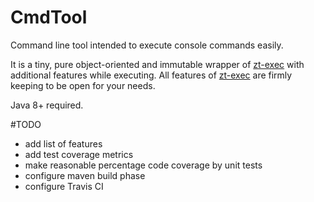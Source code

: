 # CmdTool
Command line tool intended to execute console commands easily. 

It is a tiny, pure object-oriented and immutable wrapper of [zt-exec](https://github.com/zeroturnaround/zt-exec) with additional features while executing. All features of [zt-exec](https://github.com/zeroturnaround/zt-exec) are firmly keeping to be open for your needs.

Java 8+ required.

#TODO
- add list of features
- add test coverage metrics
- make reasonable percentage code coverage by unit tests 
- configure maven build phase 
- configure Travis CI
